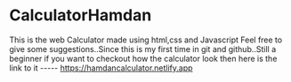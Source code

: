 # CalculatorHamdan
This is the web Calculator made using html,css and Javascript
Feel free to give some suggestions..Since this is my first time in git and github..Still a beginner
if you want to checkout how the calculator look then
here is the link to it ----- https://hamdancalculator.netlify.app
